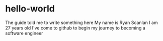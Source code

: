 # hello-world
The guide told me to write something here
My name is Ryan Scanlan
I am 27 years old
I've come to github to begin my journey to becoming a software engineer
